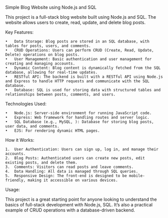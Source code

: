 Simple Blog Website using Node.js and SQL

This project is a full-stack blog website built using Node.js and SQL. The website allows users to create, read, update, and delete blog posts.

Key Features:

	•	Data Storage: Blog posts are stored in an SQL database, with tables for posts, users, and comments.
	•	CRUD Operations: Users can perform CRUD (Create, Read, Update, Delete) operations on blog posts.
	•	User Management: Basic authentication and user management for creating and managing accounts.
	•	Dynamic Content: Blog content is dynamically fetched from the SQL database, allowing for real-time updates.
	•	RESTful API: The backend is built with a RESTful API using Node.js and Express to handle HTTP requests and communicate with the SQL database.
	•	Database: SQL is used for storing data with structured tables and relationships between posts, comments, and users.

Technologies Used:

	•	Node.js: Server-side environment for running JavaScript code.
	•	Express: Web framework for handling routes and server logic.
	•	SQL Database (e.g., MySQL, ): Database for storing blog posts, user data, and comments.
	•	EJS: For rendering dynamic HTML pages.

How it Works:

	1.	User Authentication: Users can sign up, log in, and manage their accounts.
	2.	Blog Posts: Authenticated users can create new posts, edit existing posts, and delete them.
	3.	Comments: Visitors can read posts and leave comments.
	4.	Data Handling: All data is managed through SQL queries.
	5.	Responsive Design: The front-end is designed to be mobile-friendly, making it accessible on various devices.

Usage:

This project is a great starting point for anyone looking to understand the basics of full-stack development with Node.js, SQL. It’s also a practical example of CRUD operations with a database-driven backend.
